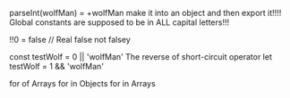 parseInt(wolfMan) = +wolfMan
 make it into an object and then export it!!!!
 Global constants are supposed to be in ALL capital letters!!!


 !!0 = false // Real false not falsey

 const testWolf = 0 || 'wolfMan'
 The reverse of short-circuit operator
  let testWolf = 1 && 'wolfMan'

for of  Arrays
  for in Objects
  for in  Arrays